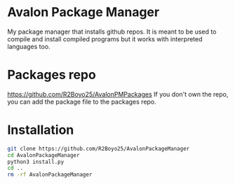 # Avalon Package Manager

My package manager that installs github repos.
It is meant to be used to compile and install compiled programs but it works with interpreted languages too.

# Packages repo
https://github.com/R2Boyo25/AvalonPMPackages
If you don't own the repo, you can add the package file to the packages repo.

# Installation
```bash
git clone https://github.com/R2Boyo25/AvalonPackageManager
cd AvalonPackageManager
python3 install.py
cd ..
rm -rf AvalonPackageManager
```